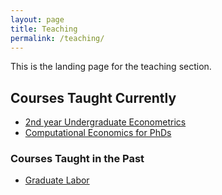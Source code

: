 ```yaml
---
layout: page
title: Teaching
permalink: /teaching/
---
```


This is the landing page for the teaching section. 


## Courses Taught Currently

* [2nd year Undergraduate Econometrics](https://scpoecon.github.io/ScPoEconometrics/)
* [Computational Economics for PhDs](/teaching/comp-econ/index.html)

### Courses Taught in the Past

* [Graduate Labor](https://floswald.github.io/ScPo-Labor/)


